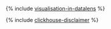 {% include [visualisation-in-datalens](../../_tutorials/datalens/data-from-tracker.md) %}

{% include [clickhouse-disclaimer](../../_includes/clickhouse-disclaimer.md) %}

